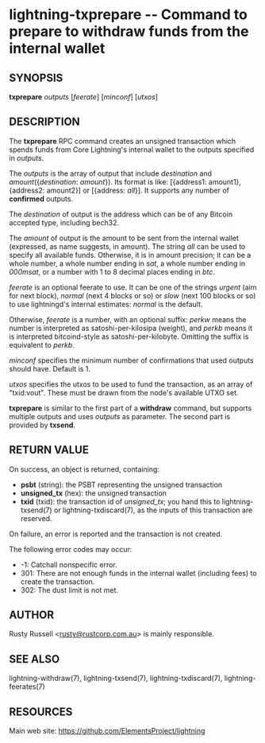 lightning-txprepare -- Command to prepare to withdraw funds from the internal wallet
====================================================================================

SYNOPSIS
--------

**txprepare** *outputs* [*feerate*] [*minconf*] [*utxos*]

DESCRIPTION
-----------

The **txprepare** RPC command creates an unsigned transaction which
spends funds from Core Lightning's internal wallet to the outputs specified
in *outputs*.

The *outputs* is the array of output that include *destination*
and *amount*(\{*destination*: *amount*\}). Its format is like:
[\{address1: amount1\}, \{address2: amount2\}]
or
[\{address: *all*\}].
It supports any number of **confirmed** outputs.

The *destination* of output is the address which can be of any Bitcoin accepted
type, including bech32.

The *amount* of output is the amount to be sent from the internal wallet
(expressed, as name suggests, in amount). The string *all* can be used to specify
all available funds. Otherwise, it is in amount precision; it can be a whole
number, a whole number ending in *sat*, a whole number ending in *000msat*,
or a number with 1 to 8 decimal places ending in *btc*.

*feerate* is an optional feerate to use. It can be one of the strings
*urgent* (aim for next block), *normal* (next 4 blocks or so) or *slow*
(next 100 blocks or so) to use lightningd's internal estimates: *normal*
is the default.

Otherwise, *feerate* is a number, with an optional suffix: *perkw* means
the number is interpreted as satoshi-per-kilosipa (weight), and *perkb*
means it is interpreted bitcoind-style as satoshi-per-kilobyte. Omitting
the suffix is equivalent to *perkb*.

*minconf* specifies the minimum number of confirmations that used
outputs should have. Default is 1.

*utxos* specifies the utxos to be used to fund the transaction, as an array
of "txid:vout". These must be drawn from the node's available UTXO set.

**txprepare** is similar to the first part of a **withdraw** command, but
supports multiple outputs and uses *outputs* as parameter. The second part
is provided by **txsend**.

RETURN VALUE
------------

[comment]: # (GENERATE-FROM-SCHEMA-START)
On success, an object is returned, containing:
- **psbt** (string): the PSBT representing the unsigned transaction
- **unsigned_tx** (hex): the unsigned transaction
- **txid** (txid): the transaction id of *unsigned_tx*; you hand this to lightning-txsend(7) or lightning-txdiscard(7), as the inputs of this transaction are reserved.

[comment]: # (GENERATE-FROM-SCHEMA-END)

On failure, an error is reported and the transaction is not created.

The following error codes may occur:
- -1: Catchall nonspecific error.
- 301: There are not enough funds in the internal wallet (including
fees) to create the transaction.
- 302: The dust limit is not met.

AUTHOR
------

Rusty Russell <<rusty@rustcorp.com.au>> is mainly responsible.

SEE ALSO
--------

lightning-withdraw(7), lightning-txsend(7), lightning-txdiscard(7),
lightning-feerates(7)

RESOURCES
---------

Main web site: <https://github.com/ElementsProject/lightning>

[comment]: # ( SHA256STAMP:70a23d78433c7d557a014ce2f4a6448bb6f3d5664b438166a6d00381373d59cb)
